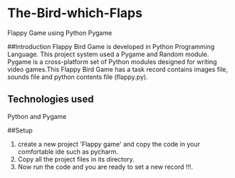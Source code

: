 # The-Bird-which-Flaps
Flappy Game using Python Pygame

##Introduction
Flappy Bird Game is developed in Python Programming Language. This project system used a Pygame and Random module. Pygame is a cross-platform set of Python modules designed for writing video games.This Flappy Bird Game has a task record contains images file, sounds file and python contents file (flappy.py).

## Technologies used
Python and Pygame

##Setup
1. create a new project 'Flappy game' and copy the code in your comfortable ide such as pycharm. 
2. Copy all the project files in its directory.
3. Now run the code and you are ready to set a new record !!!.



